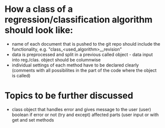 # How a class of a regression/classification algorithm should look like:

- name of each document that is pushed to the git repo should include the functionality, e.g. "class_<used_algorithm>_<author>_revision"
- data is preprocessed and split in a previous called object - data input into reg./clas. object should be columnwise
- individual settings of each method have to be declared clearly (comments with all possibilites in the part of the code where the object is called)


# Topics to be further discussed

- class object that handles error and gives message to the user (user)
	boolean if error or not (try and except)
	affected parts (user input or 
	with get and set methods
	
